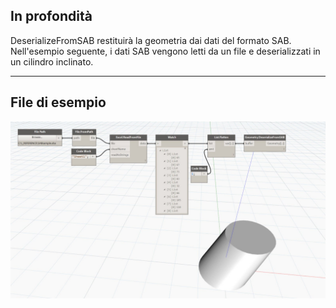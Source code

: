 ## In profondità
DeserializeFromSAB restituirà la geometria dai dati del formato SAB. Nell'esempio seguente, i dati SAB vengono letti da un file e deserializzati in un cilindro inclinato.
___
## File di esempio

![DeserializeFromSAB](./Autodesk.DesignScript.Geometry.Geometry.DeserializeFromSAB_img.jpg)

